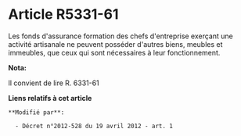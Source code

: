 # Article R5331-61

Les fonds d'assurance formation des chefs d'entreprise exerçant une activité artisanale ne peuvent posséder d'autres biens,
meubles et immeubles, que ceux qui sont nécessaires à leur fonctionnement.

**Nota:**

Il convient de lire R. 6331-61

**Liens relatifs à cet article**

	**Modifié par**:

	  - Décret n°2012-528 du 19 avril 2012 - art. 1
